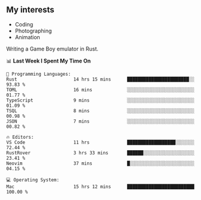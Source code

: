 ## My interests

- Coding
- Photographing
- Animation

Writing a Game Boy emulator in Rust.

<!--START_SECTION:waka-->
📊 **Last Week I Spent My Time On** 

```text
💬 Programming Languages: 
Rust                     14 hrs 15 mins      ███████████████████████░░   93.83 % 
TOML                     16 mins             ░░░░░░░░░░░░░░░░░░░░░░░░░   01.77 % 
TypeScript               9 mins              ░░░░░░░░░░░░░░░░░░░░░░░░░   01.09 % 
TSQL                     8 mins              ░░░░░░░░░░░░░░░░░░░░░░░░░   00.98 % 
JSON                     7 mins              ░░░░░░░░░░░░░░░░░░░░░░░░░   00.82 % 

🔥 Editors: 
VS Code                  11 hrs              ██████████████████░░░░░░░   72.44 % 
RustRover                3 hrs 33 mins       ██████░░░░░░░░░░░░░░░░░░░   23.41 % 
Neovim                   37 mins             █░░░░░░░░░░░░░░░░░░░░░░░░   04.15 % 

💻 Operating System: 
Mac                      15 hrs 12 mins      █████████████████████████   100.00 % 
```


<!--END_SECTION:waka-->
